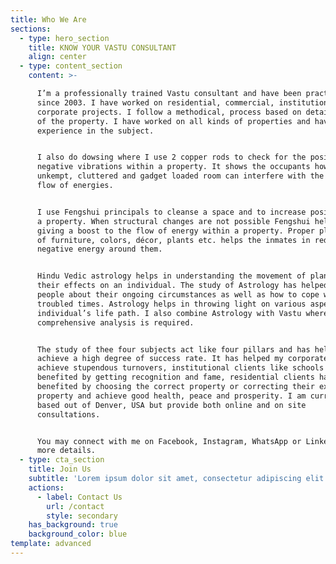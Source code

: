 ```yaml
---
title: Who We Are
sections:
  - type: hero_section
    title: KNOW YOUR VASTU CONSULTANT
    align: center
  - type: content_section
    content: >-

      I’m a professionally trained Vastu consultant and have been practicing
      since 2003. I have worked on residential, commercial, institutional and
      corporate projects. I follow a methodical, process based on detailed study
      of the property. I have worked on all kinds of properties and have vast
      experience in the subject.


      I also do dowsing where I use 2 copper rods to check for the positive or
      negative vibrations within a property. It shows the occupants how an
      unkempt, cluttered and gadget loaded room can interfere with the positive
      flow of energies.


      I use Fengshui principals to cleanse a space and to increase positivity in
      a property. When structural changes are not possible Fengshui helps in
      giving a boost to the flow of energy within a property. Proper placement
      of furniture, colors, décor, plants etc. helps the inmates in reducing
      negative energy around them.


      Hindu Vedic astrology helps in understanding the movement of planets and
      their effects on an individual. The study of Astrology has helped me guide
      people about their ongoing circumstances as well as how to cope with
      troubled times. Astrology helps in throwing light on various aspects of an
      individual’s life path. I also combine Astrology with Vastu where a
      comprehensive analysis is required.


      The study of thee four subjects act like four pillars and has helped me
      achieve a high degree of success rate. It has helped my corporate clients
      achieve stupendous turnovers, institutional clients like schools have
      benefited by getting recognition and fame, residential clients have
      benefited by choosing the correct property or correcting their existing
      property and achieve good health, peace and prosperity. I am currently
      based out of Denver, USA but provide both online and on site
      consultations.


      You may connect with me on Facebook, Instagram, WhatsApp or Linkedin for
      more details.
  - type: cta_section
    title: Join Us
    subtitle: 'Lorem ipsum dolor sit amet, consectetur adipiscing elit.'
    actions:
      - label: Contact Us
        url: /contact
        style: secondary
    has_background: true
    background_color: blue
template: advanced
---
```

